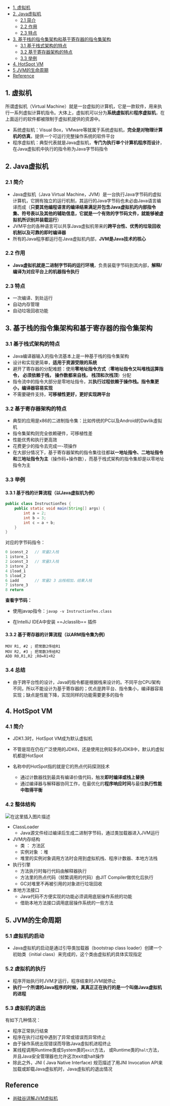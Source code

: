 <!-- GFM-TOC -->

* [1. 虚拟机](#1-虚拟机)
* [2. Java虚拟机](#2-Java虚拟机)
  * [2.1 简介](#21-简介)
  * [2.2 作用](#22-作用)
  * [2.3 特点](#23-特点)
* [3. 基于栈的指令集架构和基于寄存器的指令集架构](#3-基于栈的指令集架构和基于寄存器的指令集架构)
  * [3.1 基于栈式架构的特点](#31_基于栈式架构的特点)
  * [3.2 基于寄存器架构的特点](#32-基于寄存器架构的特点)
  * [3.3 举例](#33-举例)
* [4. HotSpot VM](#4-HotSpot-VM)
* [5 JVM的生命周期](#5-JVM的生命周期)
* [Reference](#Reference)
<!-- GFM-TOC -->

## 1. 虚拟机

所谓虚拟机（Virtual Machine）就是一台虚拟的计算机，它是一款软件，用来执行一系列虚拟计算机指令。大体上，虚拟机可以分为**系统虚拟机**和**程序虚拟机**，在上面运行的软件都被限制于虚拟机提供的资源中。

- 系统虚拟机：Visual Box，VMware等就属于系统虚拟机，**完全是对物理计算机的仿真**，提供一个可运行完整操作系统的软件平台
- 程序虚拟机：典型代表就是Java虚拟机，**专门为执行单个计算机程序而设计**，在Java虚拟机中执行的指令称为Java字节码指令

## 2. Java虚拟机

### 2.1 简介

- Java虚拟机（Java Virtual Machine，JVM）是一台执行Java字节码的虚拟计算机，它拥有独立的运行机制，其运行的Java字节码也未必由Java语言编译而成（**只要其他编程语言的编译结果满足并包含Java虚拟机的内部指令集、符号表以及其他的辅助信息，它就是一个有效的字节码文件，就能够被虚拟机所识别并装载运行**）
- JVM平台的各种语言可以共享Java虚拟机带来的**跨平台性、优秀的垃圾回收机制以及可靠的即时编译器**
- 所有的Java程序都运行在Java虚拟机内部，**JVM是Java技术的核心**

### 2.2 作用

- **Java虚拟机就是二进制字节码的运行环境**，负责装载字节码到其内部，**解释/编译为对应平台上的机器指令执行**

### 2.3 特点

- 一次编译、到处运行
- 自动内存管理
- 自动垃圾回收功能

## 3. 基于栈的指令集架构和基于寄存器的指令集架构

### 3.1 基于栈式架构的特点

- Java编译器输入的指令流基本上是一种基于栈的指令集架构
- 设计和实现更简单，**适用于资源受限的系统**
- 避开了寄存器的分配难题：使用**零地址指令方式**（**零地址指令又叫堆栈运算指令， 必须依赖于栈， 操作数都来自栈， 栈顶和次栈顶**）分配
- 指令流中的指令大部分是零地址指令，其**执行过程依赖于操作栈。指令集更小，编译器容易实现**
- 不需要硬件支持，**可移植性更好，更好实现跨平台**

### 3.2 基于寄存器架构的特点

- 典型的应用是x86的二进制指令集：比如传统的PC以及Android的Davlik虛拟机
- 指令集架构则完全依赖硬件，可移植性差
- 性能优秀和执行更高效
- 花费更少的指令去完成一-项操作
- 在大部分情况下，基于寄存器架构的指令集往往都**以一地址指令、二地址指令和三地址指令为主**（操作码+操作数），而基于栈式架构的指令集却是以零地址指令为主

### 3.3 举例

#### 3.3.1 基于栈的计算流程（以Java虚拟机为例）

```Java
public class InstructionTes {
    public static void main(String[] args) {
        int a = 2;
        int b = 3;
        int c = a + b;
    }
}
```

对应的字节码指令：

```java
0 iconst_2   // 常量2入栈
1 istore_1 
2 iconst_3   // 常量3入栈
3 istore_2
4 iload_1    
5 iload_2
6 iadd       // 常量2 3 出栈相加，结果入栈
7 istore_3
8 return
```

**查看字节码：**

- 使用javap指令：`javap -v InstructionTes.class`

- 在IntelliJ IDEA中安装 ==Jclasslib== 插件

#### 3.3.2 基于寄存器的计算流程（以ARM指令集为例）

```
MOV R1, #2 ; 把常数2传给R1
MOV R2, #3 ; 把常数3传给R2
ADD R0,R1,R2 ;R0=R1+R2
```

### 3.4 总结

- 由于跨平台性的设计，Java的指令都是根据栈来设计的。不同平台CPU架构不同，所以不能设计为基于寄存器的；优点是跨平台、指令集小，编译器容易实现；缺点是性能下降，实现同样的功能需要更多的指令

## 4. HotSpot VM

### 4.1 简介

- JDK1.3时，HotSpot VM成为默认虚拟机
- 不管是现在仍在广泛使用的JDK6，还是使用比例较多的JDK8中，默认的虚拟机都是HotSpot

- 名称中的HotSpot指的就是它的热点代码探测技术
  - 通过计数器找到最具有编译价值代码，触发**即时编译或栈上替换**
  - 通过编译器与解释器协同工作，在最优化的**程序响应时间**与最佳**执行性能中取得平衡**

### 4.2 整体结构

![在这里插入图片描述](https://img-blog.csdnimg.cn/20210303214623224.png?x-oss-process=image/watermark,type_ZmFuZ3poZW5naGVpdGk,shadow_10,text_aHR0cHM6Ly9ibG9nLmNzZG4ubmV0L3h5bGl0b2x6,size_16,color_FFFFFF,t_70#pic_center)


- ClassLoader
  - Java源文件经过编译后生成二进制字节码，通过类加载器进入JVM运行
- JVM内存结构
  - 类 ： 方法区
  - 实例对象 ：堆
  - 堆里的实例对象调用方法时会用到虚拟机栈、程序计数器、本地方法栈
- 执行引擎
  - 方法执行时每行代码由解释器执行
  - 方法里的热点代码（频繁调用的代码）由JIT Compiler做优化后执行
  - GC对堆里不再被引用的对象进行垃圾回收
- 本地方法接口
  - Java代码不方便实现的功能必须调用底层操作系统的功能
  - 借助本地方法接口调用底层操作系统的一些方法

## 5. JVM的生命周期

### 5.1 虚拟机的启动

- Java虚拟机的启动是通过引导类加载器（bootstrap class loader）创建一个初始类（initial class）来完成的，这个类由虚拟机的具体实现指定

### 5.2 虚拟机的执行

- 程序开始执行时JVM才运行，程序结束时JVM就停止
- **执行一个所谓的Java程序的时候，真真正正在执行的是一个叫做Java虚拟机的进程**

### 5.3 虚拟机的退出

有如下几种情况：

- 程序正常执行结束
- 程序在执行过程中遇到了异常或错误而异常终止
- 由于操作系统出现错误而导致Java虛拟机进程终止
- 某线程调用Runtime类或System类的`exit`方法， 或Runtime类的`halt`方法，并且Java安全管理器也允许这次exit或halt操作
- 除此之外，JNI ( Java Native Interface) 规范描述了用JNI Invocation API来加载或卸载Java虚拟机时，Java虛拟机的退出情况

## Reference

- [尚硅谷详解JVM虚拟机](https://www.bilibili.com/video/BV1PJ411n7xZ?from=search&seid=17650210674210078083)